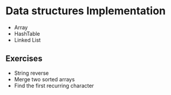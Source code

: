 # Data structures Implementation
* Array
* HashTable
* Linked List


## Exercises
* String reverse
* Merge two sorted arrays
* Find the first recurring character